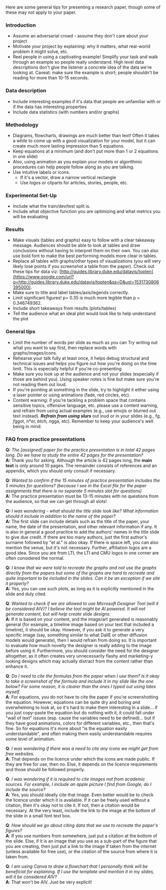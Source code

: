Here are some general tips for presenting a research paper, though some of these may not apply to your paper.

### Introduction

- Assume an adversarial crowd - assume they don't care about your project
- Motivate your project by explaining: why it matters, what real-world problem it might solve, etc.
- Reel people in using a captivating example! Simplify your task and walk through an example so people really understand. High level data descriptions don't give the listener a concrete idea of the data we're looking at. Caveat: make sure the example is short; people shouldn't be reading for more than 10-15 seconds.

### Data description

- Include interesting examples if it's data that people are unfamiliar with or if the data has interesting properties
- Include data statistics (with numbers and/or graphs)

### Methodology

- Diagrams, flowcharts, drawings are much better than text! Often it takes a while to come up with a good visualization for your model, but it can create much more lasting impression than 5 equations.
- Keep equations at a minimum (and don't put more than 1 or 2 equations in one slide)
- Also, using animation as you explain your models or algorithmic procedures can help people follow along as you are talking.
- Use intuitive labels or icons.
  - If it's a vector, draw a narrow vertical rectangle
  - Use logos or cliparts for articles, stories, people, etc.

### Experimental Set-Up

- Include what the train/dev/test split is.
- Include what objective function you are optimizing and what metrics you will be evaluating

### Results

- Make visuals (tables and graphs) easy to follow with a clear takeaway message. Audiences should be able to look at tables and draw conclusions without having to interpret them on their own. You can also use bold font to make the best performing models more clear in tables.
- Replace all tables with graphs/other types of visualizations (you will very likely lose points if you screenshot a table from the paper). Check out these tips for data viz: [http://guides.library.duke.edu/datavis/topten](https://www.google.com/url?q=http://guides.library.duke.edu/datavis/topten&sa=D&ust=1531730806395000).
- Make sure to title and label tables/axis/legends correctly.
- Limit significant figures! p= 0.35 is much more legible than p = 0.346749362.
- Include short takeaways from results (plots/tables)
- Tell the audience what an ideal plot would look like to help understand the plot

### General tips

- Limit the number of words per slide as much as you can Try writing out what you want to say first, then replace words with graphs/images/icons.
- Rehearse your talk fully at least once, it helps debug structural and technical issues and helps you figure out how you're doing on the time limit. This is especially helpful if you're co-presenting
- Make sure you look up at the audience and not your slides (especially if those are behind you). Using speaker notes is fine but make sure you're not reading them out loud.
- If you're pointing at something in the slide, try to highlight it either using a laser pointer or using animations (fade, red circles, etc).
- Content warning: if you're tackling a problem space that contains sensitive topics, offensive language, etc. please use a content warning, and refrain from using actual examples (e.g., use emojis or blurred out text instead). ***Refrain from using slurs*** out loud or in your slides (e.g., f*g, f*ggot, n***er, b*tch, n*gga, etc). Remember to keep your audience's well being in mind.


### FAQ from practice presentations
**Q:** *The [assigned] paper for the practice presentation is in total 42 pages long. Do we have to study the entire 42 pages for the presentation?*
<br>**A:** Thank you for asking. Although the article is 42 pages long, the **main text** is only around 10 pages. The remainder consists of references and an appendix, which you should only consult if necessary.

**Q:** *Wanted to confirm if the 15 minutes of practice presentation includes the 5 minutes for questions? (because I see in the Excel file for the paper assignments that there is no separate 5 minutes slot for questions)*
<br>**A:** The practice presentation must be 13-15 minutes with no questions from the audience, so that we can get through all slots!

**Q:** *I was wondering - what should the title slide look like? What information should it include in addition to the name of the paper?*
<br>**A:** The first slide can include details such as the title of the paper, your name, the date of the presentation, and other relevant information if any. It is also in general a good practice to add the authors' names in the title slide to give due credit. If there are too many authors, just the first author's surname followed by "et al." is also okay. If there is space left, you can also mention the venue, but it's not necessary. Further, affiliation logos are a good idea. Since you are from LTI, the LTI and CMU logos in one corner are often considered the normal.

**Q:** *I know that we were told to recreate the graphs and not use the graphs directly from the papers but some of the graphs are hard to recreate and quite important to be included in the slides. Can it be an exception if we site it properly?*
<br>**A:** Yes, you can use such plots, as long as it is explicitly mentioned in the slide and duly cited. 

**Q**: *Wanted to check if we are allowed to use Microsoft Designer Tool (will it be considered AIV)? I believe the tool might be AI powered. It will not generate content, but will help create slide designs.*
<br>**A**: If it is based on your content, and the image/art generated is reasonably general (for example, a timeline image based on your text that included a timeline), it should be okay. However, if you ask it to generate a very specific image (say, something similar to what DallE or other diffusion models would generate), then I would refrain from doing so. It is important to evaluate how much novelty the designer is really adding to the image before using it. Furthermore, you should consider the need for the designer altogether, as it often creates very unnecessarily flashy and marketing-y looking designs which may actually distract from the content rather than enhance it. 

**Q**: *Do I need to cite the formulas from the paper when I use them? Is it okay to take a screenshot of the formula and include it in my slide like the one below? For some reason, it is clearer than the ones I typed out using latex myself.*
<br>**A**: For equations, you do not have to cite the paper if you're screenshotting the equation. However, equations can be quite dry and boring and overwhelming to look at, so it's hard to make them interesting in a slide... if you just copy-paste the equation but do nothing with it, it could fall under "wall of text" issues (esp. cause the variables need to be defined)... but if they have good animations, colors for different variables, etc., then that's fine. So for equations it's more about "is the equation easily understandable", and often making them easily understandable requires some level of animation.

**Q**: *I was wondering if there was a need to cite any icons we might get from free websites.*
<br>**A**: That depends on the licence under which the icons are made public. If they are free for use, then no. Else, it depends on the licence requirements and those should be followed properly.

**Q**: *I was wondering if it is required to cite images not from academic sources. For example, I include an apple picture I find from Google, do I include the source?*
<br>**A**: Yes, you should ideally cite that image. Even better would be to check the licence under which it is available. If it can be freely used without a citation, then it's okay not to cite it. If not, then a citation would be necessary. At the very least, include the link to the image at the bottom of the slide in a small font text box.

**Q**: *How should we go about citing data that we use to recreate the paper's figures?*
<br>**A**: If you use numbers from somewhere, just put a citation at the bottom of the slide. Else, if it is an image that you use as a sub-part of the figure that you are creating, then just put a link to the image if taken from the internet (unless available for free use), or the citation of the source from where it is taken from.

**Q**: *I am using Canva to draw a flowchart that I personally think will be beneficial for explaining. If I use the template and mention it in my slides, will it be considered AIV?*
<br>**A**: That won't be AIV. Just be very explicit!

